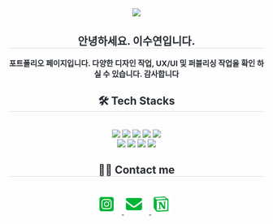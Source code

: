 <div align= "center">
    <img src="https://capsule-render.vercel.app/api?type=waving&color=00b436&height=120&text=Portfolio&animation=fadeIn&fontColor=949494&fontSize=50" />
    </div>
    <div align= "center"> 
    <h2 style="border-bottom: 1px solid #d8dee4; color: #282d33;"> 안녕하세요. 이수연입니다. </h2>  
    <div style="font-weight: 700; font-size: 15px; text-align: center; color: #282d33;"> 포트폴리오 페이지입니다. </li>다양한 디자인 작업, UX/UI 및 퍼블리싱 작업을 확인 하실 수 있습니다. 감사합니다</div> 
    </div>
    <div align= "center">
    <h2 style="border-bottom: 1px solid #d8dee4; color: #282d33;"> 🛠️ Tech Stacks </h2> <br> 
    <div style="margin: 0 auto; text-align: center;" align= "center"> <img src="https://img.shields.io/badge/CSS3-1572B6?style=flat-square&logo=CSS3&logoColor=white">
          <img src="https://img.shields.io/badge/Figma-F24E1E?style=flat-square&logo=Figma&logoColor=white">
          <img src="https://img.shields.io/badge/Github-181717?style=flat-square&logo=Github&logoColor=white">
          <img src="https://img.shields.io/badge/Git-F05032?style=flat-square&logo=Git&logoColor=white">
          <img src="https://img.shields.io/badge/Javascript-F7DF1E?style=flat-square&logo=Javascript&logoColor=white">
          <br/><img src="https://img.shields.io/badge/HTML5-E34F26?style=flat-square&logo=HTML5&logoColor=white">
          <img src="https://img.shields.io/badge/Notion-000000?style=flat-square&logo=Notion&logoColor=white">
          <img src="https://img.shields.io/badge/Vercel-000000?style=flat-square&logo=Vercel&logoColor=white">
          <img src="https://img.shields.io/badge/jQuery-0769AD?style=flat-square&logo=jQuery&logoColor=white">
          </div>
    </div>
    <div align= "center">
    <h2 style="border-bottom: 1px solid #d8dee4; color: #282d33;"> 🧑‍💻 Contact me </h2> <br> 
    <div align= "center">
     <a href="https://www.instagram.com/9926_ssu?igsh=MTZwdGc4aGxqaW93bQ==" target="_blank">
     <img src="images/readme/instagram.svg" style="width:40px; height:auto; padding-right:10px;"> </a>
     <a href="mailto:yeona2026@gmail.com" target="_blank">
     <img src="images/readme/gmail.svg" style="width:40px; height:auto; padding-right:10px;"> </a>
     <a href="https://dent-raja-62b.notion.site/2244fb43da9181c69694dda919eee957" target="_blank">
      <img src="images/readme/notion.svg" style="width:40px; height:auto; padding-right:10px;"> </a>
     </div>  <br> 
    <div align= "center">  </div> 
    </div>
